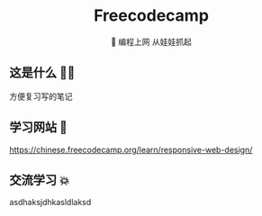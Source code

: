 <div align="center">
    <h1> Freecodecamp</h1>
    <p>🚀 编程上网 从娃娃抓起</p>
    </div>

## 这是什么 🧙‍♂️
方便复习写的笔记
## 学习网站 💫
https://chinese.freecodecamp.org/learn/responsive-web-design/
## 交流学习 💥
asdhaksjdhkasldlaksd
